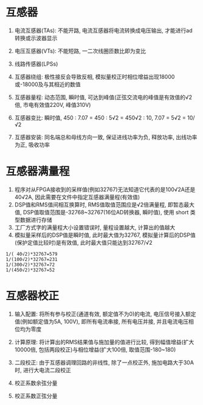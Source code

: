 # 互感器

1. 电流互感器(TAs): 不能开路, 电流互感器将电流转换成电压输出, 才能进行ad转换或示波器显示
2. 电压互感器(VTs): 不能短路, 一二次线圈匝数比即为变比
3. 线路传感器(LPSs)

1. 互感器绕组: 极性接反会导致反相, 模拟量校正时相位增益出现18000或-18000及与其相近的数值
2. 互感器量程: 动态范围, 瞬时值, 可达到峰值(正弦交流电的峰值是有效值的√2倍, 市电有效值220V, 峰值310V)
3. 互感器变比: 瞬时值, 450 : 7.07 = 450 : 5√2 = 450√2 : 10, 7.07 = 5√2 = 10/√2
4. 互感器安装: 同名端总和母线方向一致, 保证进线功率为负, 释放功率, 出线功率为正, 吸收功率

# 互感器满量程

1. 程序对从FPGA接收到的采样值(例如32767)无法知道它代表的是100√2A还是40√2A, 因此需要在文件中指定互感器满量程(有效值)
2. DSP值和RMS值间相互换算时, RMS值取值范围应是√2倍满量程, 即暂态最大值, DSP值取值范围是-32768~32767(16位AD转换器, 瞬时值), 使用 short 类型数据进行存储
3. 工厂方式字的满量程大小设置错误时, 量程设置越大, 计算出的值越大
4. 模拟量采样后的DSP值是瞬时值, 此时最大值为32767, 模拟量计算后的DSP值(保护定值比较时)是有效值, 此时最大值只能达到32767/√2

```
1/( 40√2)*32767=579
1/(100√2)*32767=231
1/(300√2)*32767=72
1/(450√2)*32767=52
```

# 互感器校正

1. 输入配置: 将所有参与校正(通道有效, 额定值不为0)的电流, 电压信号接入额定值(例如额定值为5A, 100V), 即所有电流串接, 所有电压并接, 并且电流电压相位均为零度
2. 计算原理: 将计算出的RMS结果值与施加量的值进行比较, 得到幅值增益(扩大10000倍, 包括两段校正)与相位增益(扩大100倍, 取值范围-180~180)
3. 二段校正: 由于互感器调理回路的非线性, 除了一点校正外, 施加电路大于30A时, 进行大电流二段校正

1. 校正系数余弦分量
2. 校正系数正弦分量
